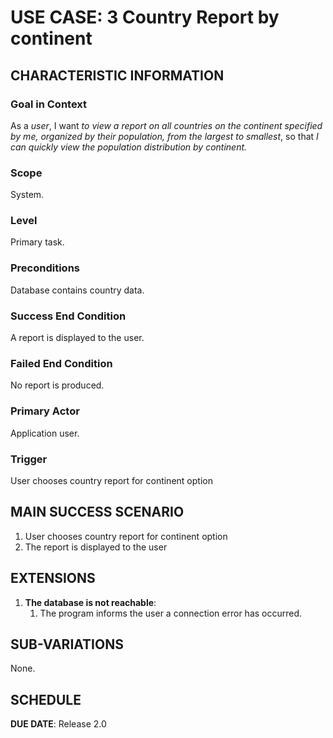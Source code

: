 # USE CASE: 3 Country Report by continent
## CHARACTERISTIC INFORMATION

### Goal in Context

As a *user*, I want *to view a report on all countries on the continent specified by me, organized by their population, from the largest to smallest*, so that *I can quickly view the population distribution by continent.*

### Scope

System.

### Level

Primary task.

### Preconditions

Database contains country data.

### Success End Condition

A report is displayed to the user.

### Failed End Condition

No report is produced.

### Primary Actor

Application user.

### Trigger

User chooses country report for continent option

## MAIN SUCCESS SCENARIO

1. User chooses country report for continent option
2. The report is displayed to the user

## EXTENSIONS

1. **The database is not reachable**:
    1. The program informs the user a connection error has occurred.

## SUB-VARIATIONS

None.

## SCHEDULE

**DUE DATE**: Release 2.0